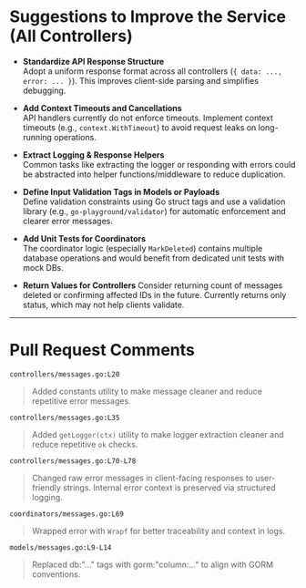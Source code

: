 # Suggestions to Improve the Service (All Controllers)

- **Standardize API Response Structure**  
  Adopt a uniform response format across all controllers (`{ data: ..., error: ... }`). This improves client-side parsing and simplifies debugging.

- **Add Context Timeouts and Cancellations**  
  API handlers currently do not enforce timeouts. Implement context timeouts (e.g., `context.WithTimeout`) to avoid request leaks on long-running operations.

- **Extract Logging & Response Helpers**  
  Common tasks like extracting the logger or responding with errors could be abstracted into helper functions/middleware to reduce duplication.

- **Define Input Validation Tags in Models or Payloads**  
  Define validation constraints using Go struct tags and use a validation library (e.g., `go-playground/validator`) for automatic enforcement and clearer error messages.

- **Add Unit Tests for Coordinators**  
  The coordinator logic (especially `MarkDeleted`) contains multiple database operations and would benefit from dedicated unit tests with mock DBs.

- **Return Values for Controllers** 
  Consider returning count of messages deleted or confirming affected IDs in the future. Currently returns only status, which may not help clients validate.



---

# Pull Request Comments

`controllers/messages.go:L20`
> Added constants utility to make message cleaner and reduce repetitive error messages.

`controllers/messages.go:L35`
> Added `getLogger(ctx)` utility to make logger extraction cleaner and reduce repetitive `ok` checks.

`controllers/messages.go:L70-L78`
> Changed raw error messages in client-facing responses to user-friendly strings. Internal error context is preserved via structured logging.

`coordinators/messages.go:L69`
> Wrapped error with `Wrapf` for better traceability and context in logs.

`models/messages.go:L9-L14`
> Replaced db:"..." tags with gorm:"column:..." to align with GORM conventions.

